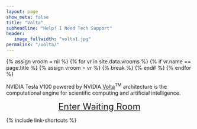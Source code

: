```yaml
---
layout: page
show_meta: false
title: "Volta"
subheadline: "Help! I Need Tech Support"
header:
   image_fullwidth: "volta1.jpg"
permalink: "/volta/"
---
```

{% assign vroom = nil %}
{% for vr in site.data.vrooms %}
  {% if vr.name == page.title %}
    {% assign vroom = vr %}
    {% break %}
  {% endif %}
{% endfor %}

NVIDIA Tesla V100 powered by NVIDIA [Volta]({{vroom.webinfo}})<sup>TM</sup>
architecture is the computational engine for scientific computing and
artificial intelligence. 

<center style="font-size:24px"><a href="{{vroom.zoom_link}}">Enter Waiting Room</a></center>

{% include link-shortcuts %}
